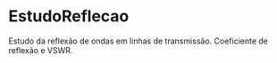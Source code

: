 # EstudoReflecao
Estudo da reflexão de ondas em linhas de transmissão. Coeficiente de reflexão e VSWR.
